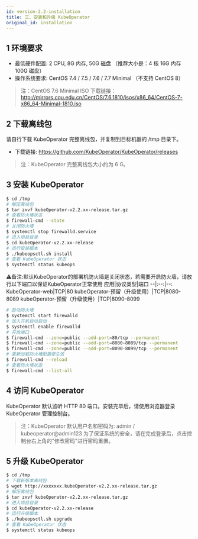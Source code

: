 ```yaml
---
id: version-2.2-installation
title: 三、安装和升级 KubeOperator
original_id: installation
---
```


## 1 环境要求

-  最低硬件配置: 2 CPU, 8G 内存, 50G 磁盘 （推荐大小是：4 核 16G 内存 100G 磁盘）
-  操作系统要求: CentOS 7.4 / 7.5 / 7.6 / 7.7 Minimal  （不支持 CentOS 8）

> 注：CentOS 7.6 Minimal ISO 下载链接：http://mirrors.cqu.edu.cn/CentOS/7.6.1810/isos/x86_64/CentOS-7-x86_64-Minimal-1810.iso

## 2 下载离线包

请自行下载 KubeOperator 完整离线包，并复制到目标机器的 /tmp 目录下。

-  下载链接: https://github.com/KubeOperator/KubeOperator/releases

> 注：KubeOperator 完整离线包大小约为 6 G。

## 3 安装 KubeOperator

``` bash
$ cd /tmp
# 解压离线包
$ tar zxvf kubeOperator-v2.2.xx-release.tar.gz
# 查看防火墙状态
$ firewall-cmd --state
# 关闭防火墙
$ systemctl stop firewalld.service
# 进入项目目录
$ cd kubeOperator-v2.2.xx-release
# 运行安装脚本
$ ./kubeopsctl.sh install
# 查看 KubeOperator 状态
$ systemctl status kubeops
```

⚠️备注:默认KubeOperator的部署机防火墙是关闭状态，若需要开启防火墙，请放行以下端口以保证KubeOperator正常使用
应用|协议类型|端口
--|:--:|--:
KubeOperator-web|TCP|80
kubeOperator-预留（升级使用）|TCP|8080-8089
kubeOperator-预留（升级使用）|TCP|8090-8099
```bash
# 启动防火墙
$ systemctl start firewalld
# 加入开机自动启动
$ systemctl enable firewalld
# 开放端口
$ firewall-cmd --zone=public --add-port=80/tcp --permanent
$ firewall-cmd --zone=public --add-port=8080-8089/tcp --permanent
$ firewall-cmd --zone=public --add-port=8090-8099/tcp --permanent
# 重新加载防火墙配置使生效
$ firewall-cmd --reload
# 查看防火墙状态
$ firewall-cmd --list-all
```
## 4 访问 KubeOperator

KubeOperator 默认监听 HTTP 80 端口。安装完毕后，请使用浏览器登录 KubeOperator 管理控制台。

> 注：KubeOperator 默认用户名和密码为: admin / kubeoperator@admin123
> 为了保证系统的安全，请在完成登录后，点击控制台右上角的"修改密码"进行密码重置。

## 5 升级 KubeOperator

``` bash
$ cd /tmp
# 下载新版本离线包
$ wget http://xxxxxxx.kubeOperator-v2.2.xx-release.tar.gz
# 解压离线包
$ tar zxvf kubeOperator-v2.2.xx-release.tar.gz
# 进入项目目录
$ cd kubeOperator-v2.2.xx-release
# 运行升级脚本
$ ./kubeopsctl.sh upgrade
# 查看 KubeOperator 状态
$ systemctl status kubeops
```
